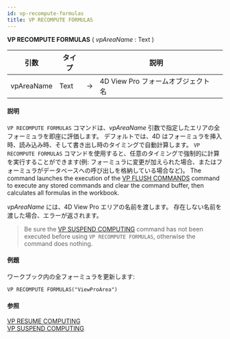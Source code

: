 ```yaml
---
id: vp-recompute-formulas
title: VP RECOMPUTE FORMULAS
---
```


<!-- REF #_method_.VP RECOMPUTE FORMULAS.Syntax -->

**VP RECOMPUTE FORMULAS** ( _vpAreaName_ : Text ) <!-- END REF -->

<!-- REF #_method_.VP RECOMPUTE FORMULAS.Params -->

| 引数         | タイプ  |    | 説明                      |                  |
| ---------- | ---- | -- | ----------------------- | ---------------- |
| vpAreaName | Text | -> | 4D View Pro フォームオブジェクト名 | <!-- END REF --> |

#### 説明

`VP RECOMPUTE FORMULAS` コマンドは、<!-- REF #_method_.VP RECOMPUTE FORMULAS.Summary -->_vpAreaName_ 引数で指定したエリアの全フォーミュラを即座に評価します<!-- END REF -->。 デフォルトでは、4D はフォーミュラを挿入時、読み込み時、そして書き出し時のタイミングで自動計算します。 `VP RECOMPUTE FORMULAS` コマンドを使用すると、任意のタイミングで強制的に計算を実行することができます(例: フォーミュラに変更が加えられた場合、またはフォーミュラがデータベースへの呼び出しを格納している場合など)。 The command launches the execution of the [VP FLUSH COMMANDS](vp-flush-commands.md) command to execute any stored commands and clear the command buffer, then calculates all formulas in the workbook.

_vpAreaName_ には、4D View Pro エリアの名前を渡します。 存在しない名前を渡した場合、エラーが返されます。

> Be sure the [VP SUSPEND COMPUTING](vp-suspend-computing.md) command has not been executed before using `VP RECOMPUTE FORMULAS`, otherwise the command does nothing.

#### 例題

ワークブック内の全フォーミュラを更新します:

```4d
VP RECOMPUTE FORMULAS("ViewProArea")
```

#### 参照

[VP RESUME COMPUTING](vp-resume-computing.md)<br/>
[VP SUSPEND COMPUTING](vp-suspend-computing.md)
